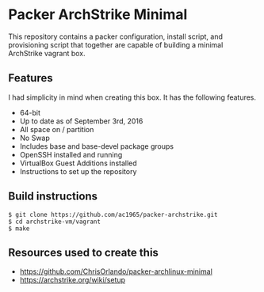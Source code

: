 Packer ArchStrike Minimal
=========================

This repository contains a packer configuration, install script, and provisioning script that together are capable of building a minimal ArchStrike vagrant box.

Features
--------

I had simplicity in mind when creating this box. It has the following features.
- 64-bit
- Up to date as of September 3rd, 2016
- All space on / partition
- No Swap
- Includes base and base-devel package groups
- OpenSSH installed and running
- VirtualBox Guest Additions installed
- Instructions to set up the repository

Build instructions
------------------
~~~
$ git clone https://github.com/ac1965/packer-archstrike.git
$ cd archstrike-vm/vagrant
$ make
~~~

Resources used to create this
-----------------------------
- https://github.com/ChrisOrlando/packer-archlinux-minimal
- https://archstrike.org/wiki/setup

